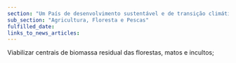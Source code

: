```yaml
---
section: "Um País de desenvolvimento sustentável e de transição climática"
sub_section: "Agricultura, Floresta e Pescas"
fulfilled_date:
links_to_news_articles:
---
```


Viabilizar centrais de biomassa residual das florestas, matos e incultos;
